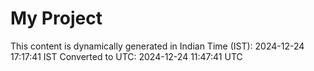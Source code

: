 # My Project

This content is dynamically generated in Indian Time (IST): 2024-12-24 17:17:41 IST
Converted to UTC: 2024-12-24 11:47:41 UTC
